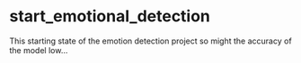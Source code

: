 # start_emotional_detection
This starting state of the emotion detection project so might the accuracy of the model low... 
